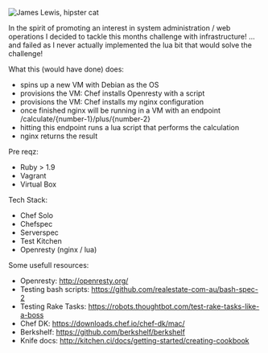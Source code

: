 ![James Lewis, hipster cat](/resources/hipster-cat.png "James Lewis, hipster cat")

In the spirit of promoting an interest in system administration / web operations I decided to tackle this months challenge with infrastructure!  ...  and failed as I never actually implemented the lua bit that would solve the challenge!

What this (would have done) does:
- spins up a new VM with Debian as the OS
- provisions the VM: Chef installs Openresty with a script
- provisions the VM: Chef installs my nginx configuration
- once finished nginx will be running in a VM with an endpoint /calculate/{number-1}/plus/{number-2}
- hitting this endpoint runs a lua script that performs the calculation
- nginx returns the result

Pre reqz:
- Ruby > 1.9
- Vagrant
- Virtual Box

Tech Stack:
- Chef Solo
- Chefspec
- Serverspec
- Test Kitchen
- Openresty (nginx / lua)

Some usefull resources:
- Openresty: http://openresty.org/
- Testing bash scripts: https://github.com/realestate-com-au/bash-spec-2
- Testing Rake Tasks: https://robots.thoughtbot.com/test-rake-tasks-like-a-boss
- Chef DK: https://downloads.chef.io/chef-dk/mac/
- Berkshelf: https://github.com/berkshelf/berkshelf
- Knife docs: http://kitchen.ci/docs/getting-started/creating-cookbook
